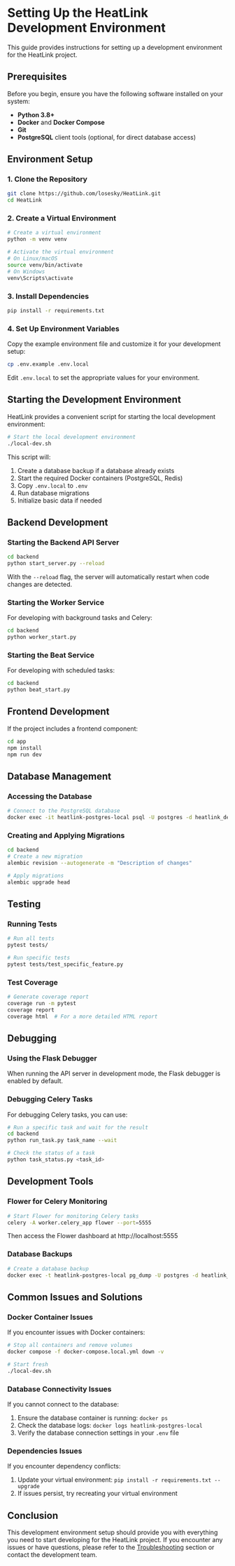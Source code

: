 # Setting Up the HeatLink Development Environment

This guide provides instructions for setting up a development environment for the HeatLink project.

## Prerequisites

Before you begin, ensure you have the following software installed on your system:

- **Python 3.8+**
- **Docker** and **Docker Compose**
- **Git**
- **PostgreSQL** client tools (optional, for direct database access)

## Environment Setup

### 1. Clone the Repository

```bash
git clone https://github.com/losesky/HeatLink.git
cd HeatLink
```

### 2. Create a Virtual Environment

```bash
# Create a virtual environment
python -m venv venv

# Activate the virtual environment
# On Linux/macOS
source venv/bin/activate
# On Windows
venv\Scripts\activate
```

### 3. Install Dependencies

```bash
pip install -r requirements.txt
```

### 4. Set Up Environment Variables

Copy the example environment file and customize it for your development setup:

```bash
cp .env.example .env.local
```

Edit `.env.local` to set the appropriate values for your environment.

## Starting the Development Environment

HeatLink provides a convenient script for starting the local development environment:

```bash
# Start the local development environment
./local-dev.sh
```

This script will:
1. Create a database backup if a database already exists
2. Start the required Docker containers (PostgreSQL, Redis)
3. Copy `.env.local` to `.env`
4. Run database migrations
5. Initialize basic data if needed

## Backend Development

### Starting the Backend API Server

```bash
cd backend
python start_server.py --reload
```

With the `--reload` flag, the server will automatically restart when code changes are detected.

### Starting the Worker Service

For developing with background tasks and Celery:

```bash
cd backend
python worker_start.py
```

### Starting the Beat Service

For developing with scheduled tasks:

```bash
cd backend
python beat_start.py
```

## Frontend Development

If the project includes a frontend component:

```bash
cd app
npm install
npm run dev
```

## Database Management

### Accessing the Database

```bash
# Connect to the PostgreSQL database
docker exec -it heatlink-postgres-local psql -U postgres -d heatlink_dev
```

### Creating and Applying Migrations

```bash
cd backend
# Create a new migration
alembic revision --autogenerate -m "Description of changes"

# Apply migrations
alembic upgrade head
```

## Testing

### Running Tests

```bash
# Run all tests
pytest tests/

# Run specific tests
pytest tests/test_specific_feature.py
```

### Test Coverage

```bash
# Generate coverage report
coverage run -m pytest
coverage report
coverage html  # For a more detailed HTML report
```

## Debugging

### Using the Flask Debugger

When running the API server in development mode, the Flask debugger is enabled by default.

### Debugging Celery Tasks

For debugging Celery tasks, you can use:

```bash
# Run a specific task and wait for the result
cd backend
python run_task.py task_name --wait

# Check the status of a task
python task_status.py <task_id>
```

## Development Tools

### Flower for Celery Monitoring

```bash
# Start Flower for monitoring Celery tasks
celery -A worker.celery_app flower --port=5555
```

Then access the Flower dashboard at http://localhost:5555

### Database Backups

```bash
# Create a database backup
docker exec -t heatlink-postgres-local pg_dump -U postgres -d heatlink_dev > backup_$(date +%Y%m%d_%H%M%S).sql
```

## Common Issues and Solutions

### Docker Container Issues

If you encounter issues with Docker containers:

```bash
# Stop all containers and remove volumes
docker compose -f docker-compose.local.yml down -v

# Start fresh
./local-dev.sh
```

### Database Connectivity Issues

If you cannot connect to the database:

1. Ensure the database container is running: `docker ps`
2. Check the database logs: `docker logs heatlink-postgres-local`
3. Verify the database connection settings in your `.env` file

### Dependencies Issues

If you encounter dependency conflicts:

1. Update your virtual environment: `pip install -r requirements.txt --upgrade`
2. If issues persist, try recreating your virtual environment

## Conclusion

This development environment setup should provide you with everything you need to start developing for the HeatLink project. If you encounter any issues or have questions, please refer to the [Troubleshooting](../maintenance/troubleshooting.md) section or contact the development team. 